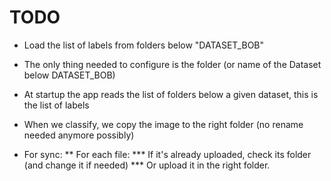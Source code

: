 TODO
====

* Load the list of labels from folders below "DATASET_BOB"
* The only thing needed to configure is the folder (or name of the Dataset below DATASET_BOB)
* At startup the app reads the list of folders below a given dataset, this is the list of labels
* When we classify, we copy the image to the right folder (no rename needed anymore possibly)

* For sync:
** For each file:
*** If it's already uploaded, check its folder (and change it if needed)
*** Or upload it in the right folder. 